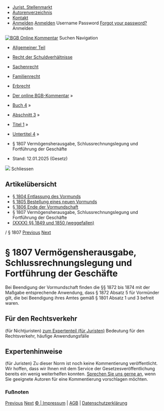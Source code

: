   * [Jurist. Stellenmarkt](https://bgb.kommentar.de/Buch-4/Abschnitt-3/Titel-1/Untertitel-4/</job-board> "Jurist. Stellenmarkt")
  * [Autorenverzeichnis](https://bgb.kommentar.de/Buch-4/Abschnitt-3/Titel-1/Untertitel-4/</Autorenverzeichnis> "Autorenverzeichnis")
  * [Kontakt](https://bgb.kommentar.de/Buch-4/Abschnitt-3/Titel-1/Untertitel-4/</Kontakt>)
  * [Anmelden](https://bgb.kommentar.de/Buch-4/Abschnitt-3/Titel-1/Untertitel-4/<#login> "show login form") [Anmelden](https://bgb.kommentar.de/Buch-4/Abschnitt-3/Titel-1/Untertitel-4/<#> "hide login form") Username Password
[Forgot your password?](https://bgb.kommentar.de/Buch-4/Abschnitt-3/Titel-1/Untertitel-4/</user/forgotpassword>) Anmelden 


[![BGB Online Kommentar](https://bgb.kommentar.de/extension/bgb/design/bgb/images/logo.png)](https://bgb.kommentar.de/Buch-4/Abschnitt-3/Titel-1/Untertitel-4/</> "BGB Online Kommentar")
Suchen
Navigation
  * [Allgemeiner Teil](https://bgb.kommentar.de/Buch-4/Abschnitt-3/Titel-1/Untertitel-4/</Buch-1>)
  * [Recht der Schuldverhältnisse](https://bgb.kommentar.de/Buch-4/Abschnitt-3/Titel-1/Untertitel-4/</Buch-2>)
  * [Sachenrecht](https://bgb.kommentar.de/Buch-4/Abschnitt-3/Titel-1/Untertitel-4/</Buch-3>)
  * [Familienrecht](https://bgb.kommentar.de/Buch-4/Abschnitt-3/Titel-1/Untertitel-4/</Buch-4>)
  * [Erbrecht](https://bgb.kommentar.de/Buch-4/Abschnitt-3/Titel-1/Untertitel-4/</Buch-5>)


  * [Der online BGB-Kommentar](https://bgb.kommentar.de/Buch-4/Abschnitt-3/Titel-1/Untertitel-4/</>) »
  * [Buch 4](https://bgb.kommentar.de/Buch-4/Abschnitt-3/Titel-1/Untertitel-4/</Buch-4>) »
  * [Abschnitt 3](https://bgb.kommentar.de/Buch-4/Abschnitt-3/Titel-1/Untertitel-4/</Buch-4/Abschnitt-3>) »
  * [Titel 1](https://bgb.kommentar.de/Buch-4/Abschnitt-3/Titel-1/Untertitel-4/</Buch-4/Abschnitt-3/Titel-1>) »
  * [Untertitel 4](https://bgb.kommentar.de/Buch-4/Abschnitt-3/Titel-1/Untertitel-4/</Buch-4/Abschnitt-3/Titel-1/Untertitel-4>) »
  * § 1807 Vermögensherausgabe, Schlussrechnungslegung und Fortführung der Geschäfte 
  * Stand: 12.01.2025 (Gesetz) 


![](https://vg01.met.vgwort.de/na/1c9909529ead4f509072c06d9081a7d5)
Schliessen 
## Artikelübersicht
  * [ § 1804 Entlassung des Vormunds ](https://bgb.kommentar.de/Buch-4/Abschnitt-3/Titel-1/Untertitel-4/</Buch-4/Abschnitt-3/Titel-1/Untertitel-4/Entlassung-des-Vormunds>)
  * [ § 1805 Bestellung eines neuen Vormunds ](https://bgb.kommentar.de/Buch-4/Abschnitt-3/Titel-1/Untertitel-4/</Buch-4/Abschnitt-3/Titel-1/Untertitel-4/Bestellung-eines-neuen-Vormunds>)
  * [ § 1806 Ende der Vormundschaft ](https://bgb.kommentar.de/Buch-4/Abschnitt-3/Titel-1/Untertitel-4/</Buch-4/Abschnitt-3/Titel-1/Untertitel-4/Ende-der-Vormundschaft>)
  * § 1807 Vermögensherausgabe, Schlussrechnungslegung und Fortführung der Geschäfte 
  * [ (XXXX) §§ 1849 und 1850 (weggefallen) ](https://bgb.kommentar.de/Buch-4/Abschnitt-3/Titel-1/Untertitel-4/</Buch-4/Abschnitt-3/Titel-1/Untertitel-4/weggefallen>)


/ § 1807 
[Previous](https://bgb.kommentar.de/Buch-4/Abschnitt-3/Titel-1/Untertitel-4/</Buch-4/Abschnitt-3/Titel-1/Untertitel-4/Ende-der-Vormundschaft> "§ 1806 Ende der Vormundschaft") [Next](https://bgb.kommentar.de/Buch-4/Abschnitt-3/Titel-1/Untertitel-4/</Buch-4/Abschnitt-3/Titel-1/Untertitel-5/Verguetung-und-Aufwendungsersatz> "§ 1808 Vergütung und Aufwendungsersatz")
# § 1807 Vermögensherausgabe, Schlussrechnungslegung und Fortführung der Geschäfte
Bei Beendigung der Vormundschaft finden die §§ 1872 bis 1874 mit der Maßgabe entsprechende Anwendung, dass § 1872 Absatz 5 für Vormünder gilt, die bei Beendigung ihres Amtes gemäß § 1801 Absatz 1 und 3 befreit waren.
## Für den Rechtsverkehr 
(für Nichtjuristen)
[zum Expertenteil (für Juristen)](https://bgb.kommentar.de/Buch-4/Abschnitt-3/Titel-1/Untertitel-4/<#expertenhinweise>)
Bedeutung für den Rechtsverkehr, häufige Anwendungsfälle
## Expertenhinweise
(für Juristen)
Zu dieser Norm ist noch keine Kommentierung veröffentlicht. Wir hoffen, dass wir Ihnen mit dem Service der Gesetzesveröffentlichung bereits ein wenig weiterhelfen konnten. [Sprechen Sie uns gerne an](https://bgb.kommentar.de/Buch-4/Abschnitt-3/Titel-1/Untertitel-4/</Kontakt>), wenn Sie geeignete Autoren für eine Kommentierung vorschlagen möchten. 
### Fußnoten
[Previous](https://bgb.kommentar.de/Buch-4/Abschnitt-3/Titel-1/Untertitel-4/</Buch-4/Abschnitt-3/Titel-1/Untertitel-4/Ende-der-Vormundschaft> "§ 1806 Ende der Vormundschaft") [Next](https://bgb.kommentar.de/Buch-4/Abschnitt-3/Titel-1/Untertitel-4/</Buch-4/Abschnitt-3/Titel-1/Untertitel-5/Verguetung-und-Aufwendungsersatz> "§ 1808 Vergütung und Aufwendungsersatz")
[© | Impressum](https://bgb.kommentar.de/Buch-4/Abschnitt-3/Titel-1/Untertitel-4/</Kontakt>) | [AGB](https://bgb.kommentar.de/Buch-4/Abschnitt-3/Titel-1/Untertitel-4/</AGB>) | [Datenschutzerklärung](https://bgb.kommentar.de/Buch-4/Abschnitt-3/Titel-1/Untertitel-4/</Datenschutzerklaerung-fuer-Leser>)
